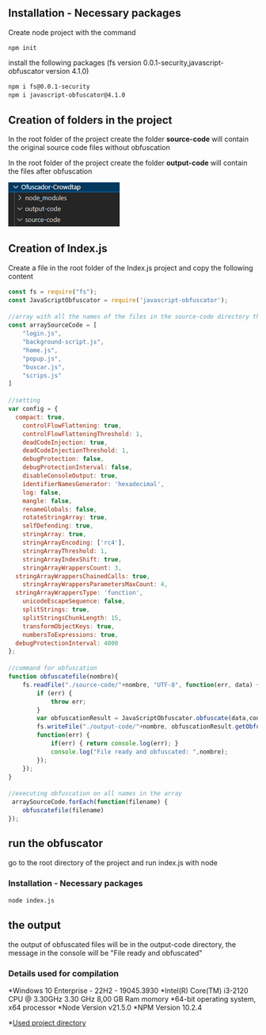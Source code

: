 # <Ofuscador-Js>

## Installation - Necessary packages

Create node project with the command

```bash
npm init
```

install the following packages (fs version 0.0.1-security,javascript-obfuscator version 4.1.0)

```bash
npm i fs@0.0.1-security
npm i javascript-obfuscator@4.1.0
```

## Creation of folders in the project

In the root folder of the project create the folder
**source-code** will contain the original source code files without obfuscation

In the root folder of the project create the folder
**output-code** will contain the files after obfuscation

![imagen de ejemplo directorio](img/directorio.png)

## Creation of Index.js
Create a file in the root folder of the Index.js project and copy the following content
```jsx
const fs = require("fs");
const JavaScriptObfuscator = require('javascript-obfuscator');

//array with all the names of the files in the source-code directory that will be obfuscated
const arraySourceCode = [
    "login.js",
    "background-script.js",
    "home.js",
    "popup.js",
    "buscar.js",
    "scrips.js"
]

//setting
var config = { 
  compact: true,
	controlFlowFlattening: true,
	controlFlowFlatteningThreshold: 1,
	deadCodeInjection: true,
	deadCodeInjectionThreshold: 1,
	debugProtection: false,
	debugProtectionInterval: false,
	disableConsoleOutput: true,
	identifierNamesGenerator: 'hexadecimal',
	log: false,
	mangle: false,
	renameGlobals: false,
	rotateStringArray: true,
	selfDefending: true,
	stringArray: true,
	stringArrayEncoding: ['rc4'],
	stringArrayThreshold: 1,
	stringArrayIndexShift: true,
	stringArrayWrappersCount: 3,
  stringArrayWrappersChainedCalls: true,
	stringArrayWrappersParametersMaxCount: 4, 
  stringArrayWrappersType: 'function',
	unicodeEscapeSequence: false,
	splitStrings: true,
	splitStringsChunkLength: 15,
	transformObjectKeys: true,
	numbersToExpressions: true,
  debugProtectionInterval: 4000
};

//command for obfuscation
function obfuscatefile(nombre){
    fs.readFile("./source-code/"+nombre, "UTF-8", function(err, data) {
        if (err) { 
			throw err;
		}
        var obfuscationResult = JavaScriptObfuscator.obfuscate(data,config);
        fs.writeFile("./output-code/"+nombre, obfuscationResult.getObfuscatedCode(),
        function(err) {
            if(err) { return console.log(err); }
            console.log("File ready and obfuscated: ",nombre);
        });
    });
}

//executing obfuscation on all names in the array
 arraySourceCode.forEach(function(filename) {
    obfuscatefile(filename)
}); 
```

## run the obfuscator
go to the root directory of the project and run index.js with node

### Installation - Necessary packages

```bash
node index.js
```
## the output
the output of obfuscated files will be in the output-code directory,
the message in the console will be "File ready and obfuscated"

### Details used for compilation
*Windows 10 Enterprise - 22H2 - 19045.3930
*Intel(R) Core(TM) i3-2120 CPU @ 3.30GHz   3.30 GHz 8,00 GB Ram momory
*64-bit operating system, x64 processor
*Node Version v21.5.0
*NPM Version 10.2.4


*[Used project directory](https://github.com/luispernalete/Ofuscador-JS)

